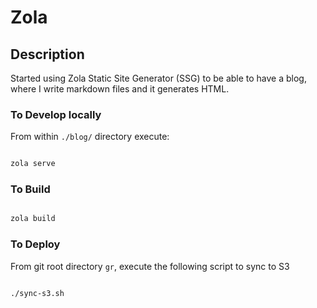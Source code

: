 # Zola

## Description

Started using Zola Static Site Generator (SSG) to be able to have a blog,
where I write markdown files and it generates HTML.

### To Develop locally

From within `./blog/` directory execute:

```sh

zola serve

```

### To Build

```bash

zola build

```

### To Deploy

From git root directory `gr`, execute the following script to sync to S3

```bash

./sync-s3.sh

```
